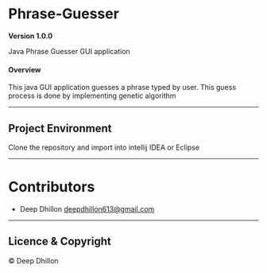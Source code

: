 # Phrase-Guesser

**Version 1.0.0**

Java Phrase Guesser GUI application

#### Overview
This java GUI application guesses a phrase typed by user. This guess
process is done by implementing genetic algorithm

---
## Project Environment
Clone the repository and import into intellij IDEA or Eclipse

---
# Contributors
- Deep Dhillon <deepdhillon613@gmail.com>

---
## Licence & Copyright
© Deep Dhillon